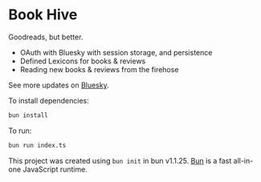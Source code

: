 # Book Hive

Goodreads, but better.

- OAuth with Bluesky with session storage, and persistence
- Defined Lexicons for books & reviews
- Reading new books & reviews from the firehose

See more updates on [Bluesky](https://bsky.app/profile/nickthesick.com/post/3lb7ilmgrxk2u).

To install dependencies:

```bash
bun install
```

To run:

```bash
bun run index.ts
```

This project was created using `bun init` in bun v1.1.25. [Bun](https://bun.sh) is a fast all-in-one JavaScript runtime.
